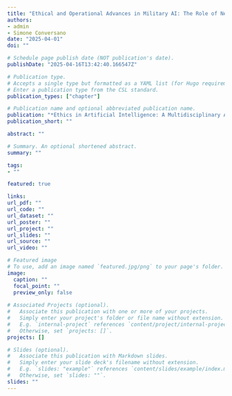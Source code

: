 ```yaml
---
title: "Ethical and Operational Advances in Military AI: The Role of Neurosymbolic and Cross-Modal Systems"
authors:
- admin
- Simone Conversano
date: "2025-04-01"
doi: ""

# Schedule page publish date (NOT publication's date).
publishDate: "2025-04-16T13:42:40.166547Z"

# Publication type.
# Accepts a single type but formatted as a YAML list (for Hugo requirements).
# Enter a publication type from the CSL standard.
publication_types: ["chapter"]

# Publication name and optional abbreviated publication name.
publication: "*Ethics in Artificial Intelligence: A Multidisciplinary Approach* [Forthcoming]"
publication_short: ""

abstract: ""

# Summary. An optional shortened abstract.
summary: ""

tags:
- ""

featured: true

links:
url_pdf: ""
url_code: ""
url_dataset: ""
url_poster: ""
url_project: ""
url_slides: ""
url_source: ""
url_video: ""

# Featured image
# To use, add an image named `featured.jpg/png` to your page's folder.
image:
  caption: ""
  focal_point: ""
  preview_only: false
  
# Associated Projects (optional).
#   Associate this publication with one or more of your projects.
#   Simply enter your project's folder or file name without extension.
#   E.g. `internal-project` references `content/project/internal-project/index.md`.
#   Otherwise, set `projects: []`.
projects: []

# Slides (optional).
#   Associate this publication with Markdown slides.
#   Simply enter your slide deck's filename without extension.
#   E.g. `slides: "example"` references `content/slides/example/index.md`.
#   Otherwise, set `slides: ""`.
slides: ""
---
```

